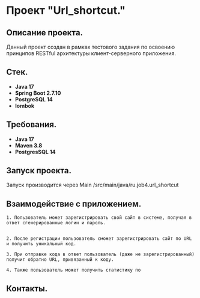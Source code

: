 # Проект "Url_shortcut."

## Описание проекта.

Данный проект создан в рамках тестового задания по освоению принципов RESTful архитектуры клиент-серверного приложения.

## Стек.

- **Java 17**
- **Spring Boot 2.7.10**
- **PostgreSQL 14**
- **lombok**


## Требования.

- **Java 17**
- **Maven 3.8**
- **PostgresSQL 14**

## Запуск проекта.

Запуск производится через Main /src/main/java/ru.job4.url_shortcut

## Взаимодействие с приложением.
    1. Пользователь может зарегистрировать свой сайт в системе, получая в ответ сгенерированные логин и пароль.


    2. После регистрации пользователь сможет зарегистрировать сайт по URL и получить уникальный код.
    
    3. При отправке кода в ответ пользователь (даже не зарегистрированный) получит обратно URL, привязанный к коду.

    4. Также пользователь может получить статистику по 

## Контакты.
